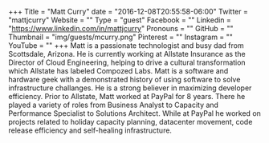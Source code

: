 +++
Title = "Matt Curry"
date = "2016-12-08T20:55:58-06:00"
Twitter = "mattjcurry"
Website = ""
Type = "guest"
Facebook = ""
Linkedin = "https://www.linkedin.com/in/mattjcurry"
Pronouns = ""
GitHub = ""
Thumbnail = "img/guests/mcurry.png"
Pinterest = ""
Instagram = ""
YouTube = ""
+++
Matt is a passionate technologist and busy dad from Scottsdale, Arizona. He is currently working at Allstate Insurance as the Director of Cloud Engineering, helping to drive a cultural transformation which Allstate has labeled Compozed Labs. Matt is a software and hardware geek with a demonstrated history of using software to solve infrastructure challanges. He is a strong believer in maximizing developer efficiency. Prior to Allstate, Matt worked at PayPal for 8 years. There he played a variety of roles from Business Analyst to Capacity and Performance Specialist to Solutions Architect. While at PayPal he worked on projects related to holiday capacity planning, datacenter movement, code release efficiency and self-healing infrastructure.
